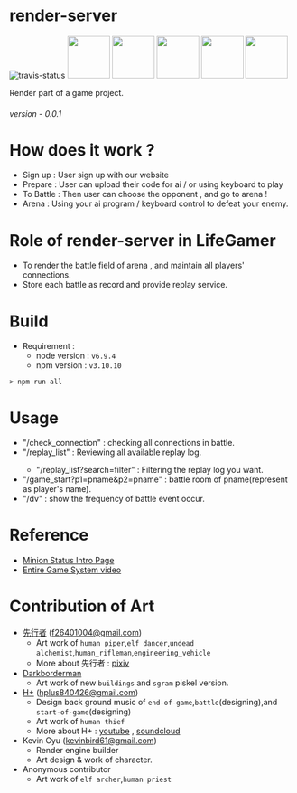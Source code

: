 render-server
=====

![travis-status](https://travis-ci.org/pd2-ncku/LifeGamer-Render.svg?branch=master)
<img src="http://i.imgur.com/80EVYSy.gif" width="75">
<img src="http://i.imgur.com/VUD6zyZ.gif" width="75">
<img src="http://i.imgur.com/BfGXhS8.gif" width="75">
<img src="http://i.imgur.com/z3l1cgt.gif" width="75">
<img src="http://i.imgur.com/p206703.gif" width="75">

Render part of a game project.

###### version - 0.0.1

# How does it work ?
- Sign up : User sign up with our website
- Prepare : User can upload their code for ai / or using keyboard to play
- To Battle : Then user can choose the opponent , and go to arena !
- Arena : Using your ai program / keyboard control to defeat your enemy.

# Role of render-server in LifeGamer
- To render the battle field of arena , and maintain all players' connections.
- Store each battle as record and provide replay service.

# Build
- Requirement :
    - node version : `v6.9.4`
    - npm version : `v3.10.10`

```shell=bash
> npm run all
```

# Usage
- "<url>/check_connection" : checking all connections in battle.
- "<url>/replay_list" : Reviewing all available replay log.
    - "<url>/replay_list?search=filter" : Filtering the replay log you want.
- "<url>/game_start?p1=pname&p2=pname" : battle room of pname(represent as player's name).
- "<url>/dv" : show the frequency of battle event occur.

# Reference
- [Minion Status Intro Page](http://slides.com/kevinbird61/pd2-royale/fullscreen)
- [Entire Game System video](https://www.youtube.com/watch?v=e-x1l53ZEKk)

# Contribution of Art
- [先行者](http://www.pixiv.net/member_illust.php?id=5997957) (f26401004@gmail.com)
    - Art work of `human piper`,`elf dancer`,`undead alchemist`,`human_rifleman`,`engineering_vehicle`
    - More about 先行者 : [pixiv](http://www.pixiv.net/member_illust.php?id=5997957)
- [Darkborderman](https://github.com/Darkborderman)
    - Art work of new `buildings` and `sgram` piskel version.
- [H+](https://soundcloud.com/9xeiexzqbawv) (hplus840426@gmail.com)
    - Design back ground music of `end-of-game`,`battle`(designing),and `start-of-game`(designing)
    - Art work of `human thief`
    - More about H+ : [youtube](https://www.youtube.com/channel/UCPEdLLsXN8wxl-q3Esnq6eg) , [soundcloud](https://soundcloud.com/9xeiexzqbawv)
- Kevin Cyu (kevinbird61@gmail.com)
    - Render engine builder
    - Art design & work of character.
- Anonymous contributor
    - Art work of `elf archer`,`human priest`
